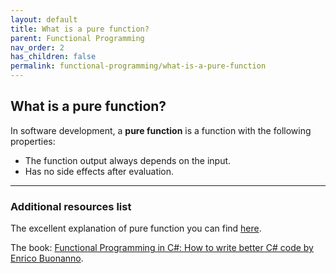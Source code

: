 ```yaml
---
layout: default
title: What is a pure function?
parent: Functional Programming
nav_order: 2
has_children: false
permalink: functional-programming/what-is-a-pure-function
---
```


## What is a pure function?

In software development, a **pure function** is a function with the following properties:
- The function output always depends on the input.
- Has no side effects after evaluation.

---
### Additional resources list

The excellent explanation of pure function you can find [here](https://www.oreilly.com/library/view/functional-programming-in/9781617293955/kindle_split_010.html).

The book: [Functional Programming in C#: How to write better C# code by Enrico Buonanno](https://www.oreilly.com/library/view/functional-programming-in/9781617293955/).